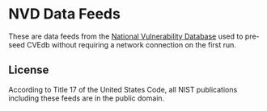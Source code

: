 # NVD Data Feeds

These are data feeds from the [National Vulnerability Database](https://nvd.nist.gov/vuln/data-feeds)
used to pre-seed CVEdb without requiring a network connection on the first run.

## License

According to Title 17 of the United States Code, all NIST publications including these feeds are in the
public domain.
